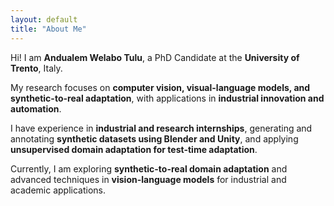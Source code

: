 ```yaml
---
layout: default
title: "About Me"
---
```


Hi! I am **Andualem Welabo Tulu**, a PhD Candidate at the **University of Trento**, Italy.  

My research focuses on **computer vision, visual-language models, and synthetic-to-real adaptation**, with applications in **industrial innovation and automation**.  

I have experience in **industrial and research internships**, generating and annotating **synthetic datasets using Blender and Unity**, and applying **unsupervised domain adaptation for test-time adaptation**.  

Currently, I am exploring **synthetic-to-real domain adaptation** and advanced techniques in **vision-language models** for industrial and academic applications.  
